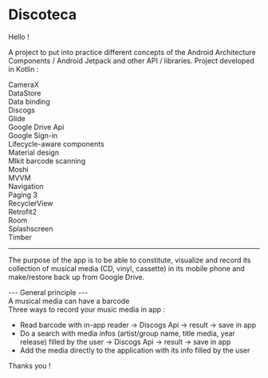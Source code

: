 # Discoteca

Hello !

A project to put into practice different concepts of the Android Architecture Components / Android Jetpack and other API / libraries. Project developed in Kotlin :

CameraX<br/>
DataStore<br/>
Data binding<br/>
Discogs<br/>
Glide<br/>
Google Drive Api<br/>
Google Sign-in<br/>
Lifecycle-aware components<br/>
Material design<br/>
Mlkit barcode scanning<br/>
Moshi<br/>
MVVM<br/>
Navigation<br/>
Paging 3<br/>
RecyclerView<br/>
Retrofit2<br/>
Room<br/>
Splashscreen<br/>
Timber<br/>

*******************

The purpose of the app is to be able to constitute, visualize and record its collection of musical media (CD, vinyl, cassette) in its mobile phone and make/restore back up from Google Drive.</br>

--- General principle --- <br/>
A musical media can have a barcode <br/>
Three ways to record your music media in app : <br/>
* Read barcode with in-app reader -> Discogs Api -> result -> save in app
* Do a search with media infos (artist/group name, title media, year release) filled by the user -> Discogs Api -> result -> save in app
* Add the media directly to the application with its info filled by the user

Thanks you !
